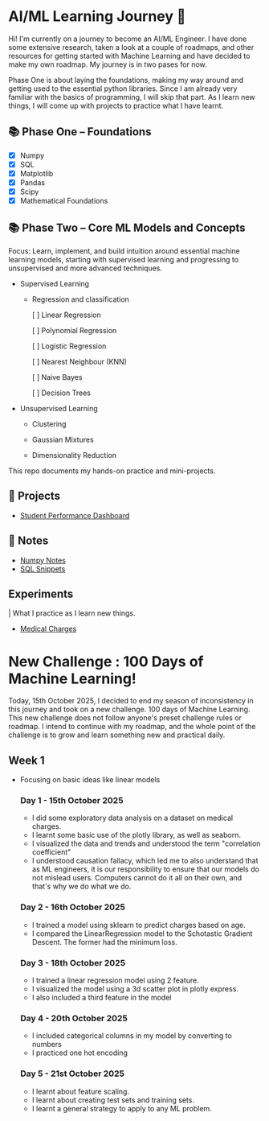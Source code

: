 # AI/ML Learning Journey 🚀

Hi! I'm currently on a journey to become an AI/ML Engineer. 
I have done some extensive research, taken a look at a couple of roadmaps, and other resources for getting started with Machine Learning and have decided to make my own roadmap. My journey is in two pases for now.


Phase One is about laying the foundations, making my way around and getting used to the essential python libraries. Since I am already very familiar with the basics of programming, I will skip that part. As I learn new things, I will come up with projects to practice what I have learnt. 

## 📚 Phase One – Foundations
- [x] Numpy
- [x] SQL
- [x] Matplotlib
- [x] Pandas
- [x] Scipy
- [x] Mathematical Foundations

## 📚 Phase Two – Core ML Models and Concepts
Focus: Learn, implement, and build intuition around essential machine learning models, starting with supervised learning and progressing to unsupervised and more advanced techniques.

- Supervised Learning
    * Regression and classification

        [ ] Linear Regression

        [ ] Polynomial Regression

        [ ] Logistic Regression

        [ ] Nearest Neighbour (KNN)

        [ ] Naive Bayes 

        [ ] Decision Trees

- Unsupervised Learning
    * Clustering 

    * Gaussian Mixtures

    * Dimensionality Reduction 



This repo documents my hands-on practice and mini-projects.
##

## 🔧 Projects
- [Student Performance Dashboard](./projects/student-performance-dashboard/) 

## 📖 Notes
- [Numpy Notes](./notes/numpy-notes.md)
- [SQL Snippets](./notes/sql-snippets.md)

## Experiments
| What I practice as I learn new things.
- [Medical Charges](./notebooks/experiments/medical_charges_example.ipynb)


# New Challenge : 100 Days of Machine Learning!
Today, 15th October 2025, I decided to end my season of inconsistency in this journey and took on a new challenge. 100 days of Machine Learning. This new challenge does not follow anyone's preset challenge rules or roadmap. I intend to continue with my roadmap, and the whole point of the challenge is to grow and learn something new and practical daily. 

## Week 1
- Focusing on basic ideas like linear models
    ### Day 1 - 15th October 2025
    - I did some exploratory data analysis on a dataset on medical charges.
    - I learnt some basic use of the plotly library, as well as seaborn.
    - I visualized the data and trends and understood the term "correlation coefficient"
    - I understood causation fallacy, which led me to also understand that as ML engineers, it is our responsibility to ensure that our models do not mislead users. Computers cannot do it all on their own, and that's why we do what we do.

    ### Day 2 - 16th October 2025
    - I trained a model using sklearn to predict charges based on age. 
    - I compared the LinearRegression model to the Schotastic Gradient Descent. The former had the minimum loss.    

    ### Day 3 - 18th October 2025
    - I trained a linear regression model using 2 feature.
    - I visualized the model using a 3d scatter plot in plotly express.
    - I also included a third feature in the model
    
    ### Day 4 - 20th October 2025
    - I included categorical columns in my model by converting to numbers
    - I practiced one hot encoding

    ### Day 5 - 21st October 2025
    - I learnt about feature scaling.
    - I learnt about creating test sets and training sets.
    - I learnt a general strategy to apply to any ML problem.
    
